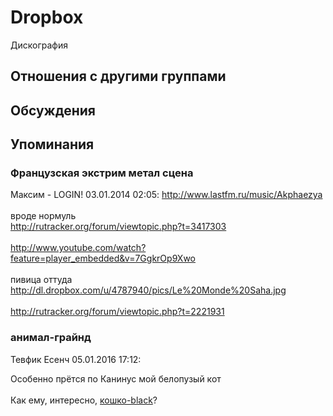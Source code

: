 # Dropbox

Дискография

## Отношения с другими группами


## Обсуждения


## Упоминания

### Французская экстрим метал сцена

Максим - LOGIN! 03.01.2014 02:05:
<A HREF="http://www.lastfm.ru/music/Akphaezya" TARGET="_blank">http://www.lastfm.ru/music/Akphaezya</A><BR><BR>вроде нормуль<BR><A HREF="http://rutracker.org/forum/viewtopic.php?t=3417303" TARGET="_blank">http://rutracker.org/forum/viewtopic.php?t=3417303</A><BR><BR><A HREF="http://www.youtube.com/watch?feature=player_embedded&v=7GgkrOp9Xwo" TARGET="_blank">http://www.youtube.com/watch?feature=player_embedded&v=7GgkrOp9Xwo</A><BR><BR>пивица оттуда<BR><A HREF="http://dl.dropbox.com/u/4787940/pics/Le%20Monde%20Saha.jpg" TARGET="_blank">http://dl.dropbox.com/u/4787940/pics/Le%20Monde%20Saha.jpg</A><BR><BR><A HREF="http://rutracker.org/forum/viewtopic.php?t=2221931" TARGET="_blank">http://rutracker.org/forum/viewtopic.php?t=2221931</A><BR>

### анимал-грайнд

Тевфик Есенч 05.01.2016 17:12:
<DIV CLASS="quote">Особенно прётся по Канинус мой белопузый кот</DIV><BR>Как ему, интересно, <A HREF="http://dl.dropbox.com/u/3807249/polosavicheva%20-%20Fuck%20you%20%28Part%20III%29.mp3" TARGET="_blank">кошко-black</A>?

